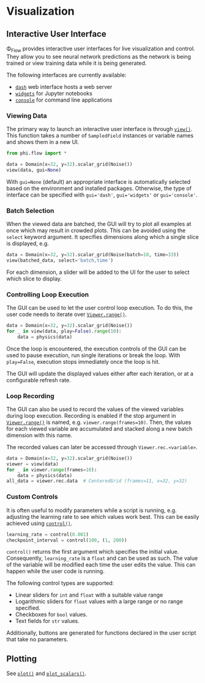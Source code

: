 # Visualization


## Interactive User Interface
Φ<sub>Flow</sub> provides interactive user interfaces for live visualization and control.
They allow you to see neural network predictions as the network is being trained or view training data while it is being generated.

The following interfaces are currently available:

- [`dash`](Web_Interface.md) web interface hosts a web server
- [`widgets`](Widgets.md) for Jupyter notebooks
- [`console`](ConsoleUI.md) for command line applications

### Viewing Data
The primary way to launch an interactive user interface is through
[`view()`](phi/vis/index.html#phi.vis.view).
This function takes a number of `SampledField` instances or variable names and shows them in a new UI.
```python
from phi.flow import *

data = Domain(x=32, y=32).scalar_grid(Noise())
view(data, gui=None)
```
With `gui=None` (default) an appropriate interface is automatically selected based on the environment and installed packages.
Otherwise, the type of interface can be specified with `gui='dash'`, `gui='widgets'` or `gui='console'`.

### Batch Selection
When the viewed data are batched, the GUI will try to plot all examples at once which may result in crowded plots.
This can be avoided using the `select` keyword argument.
It specifies dimensions along which a single slice is displayed, e.g.
```python
data = Domain(x=32, y=32).scalar_grid(Noise(batch=10, time=33))
view(batched_data, select='batch,time')
```
For each dimension, a slider will be added to the UI for the user to select which slice to display.

### Controlling Loop Execution
The GUI can be used to let the user control loop execution.
To do this, the user code needs to iterate over 
[`Viewer.range()`](phi/vis/index.html#phi.vis.Viewer.range).
```python
data = Domain(x=32, y=32).scalar_grid(Noise())
for _ in view(data, play=False).range(10):
    data = physics(data)
```
Once the loop is encountered, the execution controls of the GUI can be used to pause execution, run single iterations or break the loop.
With `play=False`, execution stops immediately once the loop is hit.

The GUI will update the displayed values either after each iteration, or at a configurable refresh rate.

### Loop Recording
The GUI can also be used to record the values of the viewed variables during loop execution.
Recording is enabled if the stop argument in
[`Viewer.range()`](phi/vis/index.html#phi.vis.Viewer.range)
is named, e.g. `viewer.range(frames=10)`.
Then, the values for each viewed variable are accumulated and stacked along a new batch dimension with this name.

The recorded values can later be accessed through `Viewer.rec.<variable>`.
```python
data = Domain(x=32, y=32).scalar_grid(Noise())
viewer = view(data)
for _ in viewer.range(frames=10):
    data = physics(data)
all_data = viewer.rec.data  # CenteredGrid (frames=11, x=32, y=32)
```


### Custom Controls
It is often useful to modify parameters while a script is running,
e.g. adjusting the learning rate to see which values work best.
This can be easily achieved using [`control()`](phi/vis/#phi.vis.control).
```python
learning_rate = control(0.001)
checkpoint_interval = control(100, (1, 200))
```
`control()` returns the first argument which specifies the initial value.
Consequently, `learning_rate` is a `float` and can be used as such.
The value of the variable will be modified each time the user edits the value.
This can happen while the user code is running.

The following control types are supported:

- Linear sliders for `int` and `float` with a suitable value range
- Logarithmic sliders for `float` values with a large range or no range specified.
- Checkboxes for `bool` values.
- Text fields for `str` values.
  
Additionally, buttons are generated for functions declared in the user script that take no parameters.


## Plotting
See [`plot()`](phi/vis/index.html#phi.vis.plot) and
[`plot_scalars()`](phi/vis/index.html#phi.vis.plot_scalars).